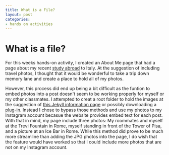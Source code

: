```yaml
---
title: What is a File?
layout: post
categories:
- hands on activities
---
```


# What is a file? #

For this weeks hands-on activity, I created an About Me page that had a page about my recent [study abroad](/_posts/About-Me/Italy/2020-09-09-My-Short-Trip-to-Italy.md) to Italy. At the suggestion of including travel photos, I thought that it would be wonderful to take a trip down memory lane and create a place to hold all of my photos. 

However, this process did end up being a bit difficult as the funtion to embed photos into a post doesn't seem to be working properly for myself or my other classmates. I attempted to creat a root folder to hold the images at the suggestion of [this Jekyll information page](https://jekyllrb.com/docs/posts/#including-images-and-resources) or possibly downloading a [plug-in](https://nhoizey.github.io/jekyll-postfiles/). Instead I chose to bypass those methods and use my photos to my Instagram account becasue the website provides embed text for each post. With that in mind, my page include three photos: My roommates and myself at the Trevi Fountain in Rome, myself standing in front of the Tower of Pisa, and a picture at an Ice Bar in Rome. While this method did prove to be much more streamline than adding the JPG photos into the page, I do wish that the feature would have worked so that I could include more photos that are not on my Instagram account. 


